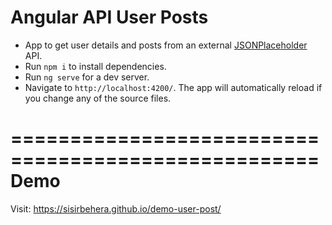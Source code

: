 # Angular API User Posts

* App to get user details and posts from an external [JSONPlaceholder](https://jsonplaceholder.typicode.com) API.
* Run `npm i` to install dependencies.
* Run `ng serve` for a dev server.
* Navigate to `http://localhost:4200/`. The app will automatically reload if you change any of the source files.


====================================================
Demo
====================================================
Visit: https://sisirbehera.github.io/demo-user-post/


